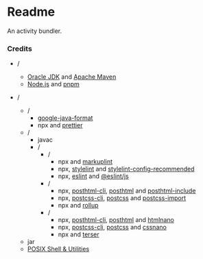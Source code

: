 # Readme
An activity bundler.

### Credits

- /
  - [Oracle JDK](https://www.oracle.com/java/technologies/downloads) and [Apache Maven](https://github.com/apache/maven)
  - [Node.js](https://github.com/nodejs/node) and [pnpm](https://github.com/pnpm/pnpm)

- /
  - /
    - [google-java-format](https://github.com/google/google-java-format)
    - npx and [prettier](https://github.com/prettier/prettier)
  - /
    - javac
    - /
      - /
        - npx and [markuplint](https://github.com/markuplint/markuplint)
        - npx, [stylelint](https://github.com/stylelint/stylelint) and [stylelint-config-recommended](https://github.com/stylelint/stylelint-config-recommended)
        - npx, [eslint](https://github.com/eslint/eslint) and [@eslint/js](https://github.com/eslint/eslint/tree/main/packages/js)
      - /
        - npx, [posthtml-cli](https://github.com/posthtml/posthtml-cli), [posthtml](https://github.com/posthtml/posthtml) and [posthtml-include](https://github.com/posthtml/posthtml-include)
        - npx, [postcss-cli](https://github.com/postcss/postcss-cli), [postcss](https://github.com/postcss/postcss) and [postcss-import](https://github.com/postcss/postcss-import)
        - npx and [rollup](https://github.com/rollup/rollup)
      - /
        - npx, [posthtml-cli](https://github.com/posthtml/posthtml-cli), [posthtml](https://github.com/posthtml/posthtml) and [htmlnano](https://github.com/posthtml/htmlnano)
        - npx, [postcss-cli](https://github.com/postcss/postcss-cli), [postcss](https://github.com/postcss/postcss) and [cssnano](https://github.com/cssnano/cssnano)
        - npx and [terser](https://github.com/terser/terser)
  - jar
  - [POSIX Shell & Utilities](https://pubs.opengroup.org/onlinepubs/9799919799)
